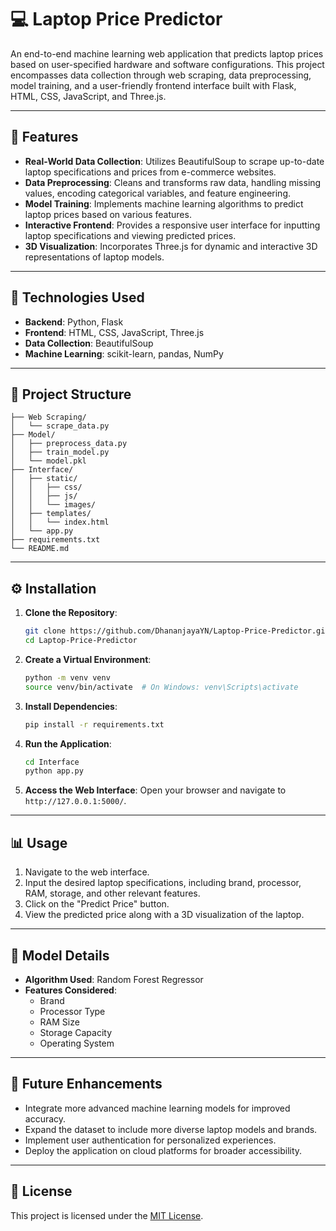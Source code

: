 
# 💻 Laptop Price Predictor

An end-to-end machine learning web application that predicts laptop prices based on user-specified hardware and software configurations. This project encompasses data collection through web scraping, data preprocessing, model training, and a user-friendly frontend interface built with Flask, HTML, CSS, JavaScript, and Three.js.

---

## 🚀 Features

- **Real-World Data Collection**: Utilizes BeautifulSoup to scrape up-to-date laptop specifications and prices from e-commerce websites.
- **Data Preprocessing**: Cleans and transforms raw data, handling missing values, encoding categorical variables, and feature engineering.
- **Model Training**: Implements machine learning algorithms to predict laptop prices based on various features.
- **Interactive Frontend**: Provides a responsive user interface for inputting laptop specifications and viewing predicted prices.
- **3D Visualization**: Incorporates Three.js for dynamic and interactive 3D representations of laptop models.

---

## 🧰 Technologies Used

- **Backend**: Python, Flask
- **Frontend**: HTML, CSS, JavaScript, Three.js
- **Data Collection**: BeautifulSoup
- **Machine Learning**: scikit-learn, pandas, NumPy

---

## 📁 Project Structure

```
├── Web Scraping/
│   └── scrape_data.py
├── Model/
│   ├── preprocess_data.py
│   ├── train_model.py
│   └── model.pkl
├── Interface/
│   ├── static/
│   │   ├── css/
│   │   ├── js/
│   │   └── images/
│   ├── templates/
│   │   └── index.html
│   └── app.py
├── requirements.txt
└── README.md
```

---

## ⚙️ Installation

1. **Clone the Repository**:
   ```bash
   git clone https://github.com/DhananjayaYN/Laptop-Price-Predictor.git
   cd Laptop-Price-Predictor
   ```

2. **Create a Virtual Environment**:
   ```bash
   python -m venv venv
   source venv/bin/activate  # On Windows: venv\Scripts\activate
   ```

3. **Install Dependencies**:
   ```bash
   pip install -r requirements.txt
   ```

4. **Run the Application**:
   ```bash
   cd Interface
   python app.py
   ```

5. **Access the Web Interface**:
   Open your browser and navigate to `http://127.0.0.1:5000/`.

---

## 📊 Usage

1. Navigate to the web interface.
2. Input the desired laptop specifications, including brand, processor, RAM, storage, and other relevant features.
3. Click on the "Predict Price" button.
4. View the predicted price along with a 3D visualization of the laptop.

---

## 🧪 Model Details

- **Algorithm Used**: Random Forest Regressor
- **Features Considered**:
  - Brand
  - Processor Type
  - RAM Size
  - Storage Capacity
  - Operating System

---

## 📌 Future Enhancements

- Integrate more advanced machine learning models for improved accuracy.
- Expand the dataset to include more diverse laptop models and brands.
- Implement user authentication for personalized experiences.
- Deploy the application on cloud platforms for broader accessibility.


---

## 📄 License

This project is licensed under the [MIT License](LICENSE).
